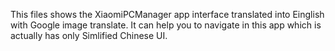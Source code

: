 This files shows the XiaomiPCManager app interface translated into Einglish with Google image translate. 
It can help you to navigate in this app which is actually has only Simlified Chinese UI.

